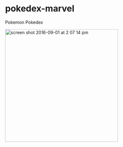 # pokedex-marvel
Pokemon Pokedex

<img width="365" alt="screen shot 2016-09-01 at 2 07 14 pm" src="https://cloud.githubusercontent.com/assets/7621719/18179860/5918d9f0-7052-11e6-933b-64c1dbf8ab42.png">
